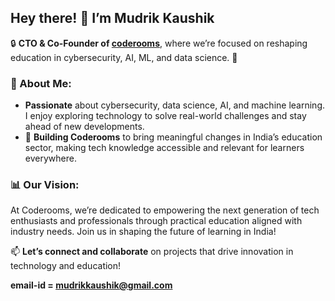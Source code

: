 ## Hey there! 👋 I’m Mudrik Kaushik 

🔒 **CTO & Co-Founder of [coderooms](https://coderooms.in/)**, where we’re focused on reshaping education in cybersecurity, AI, ML, and data science. 🚀

### 👀 About Me:
- **Passionate** about cybersecurity, data science, AI, and machine learning. I enjoy exploring technology to solve real-world challenges and stay ahead of new developments.
- 🌱 **Building Coderooms** to bring meaningful changes in India’s education sector, making tech knowledge accessible and relevant for learners everywhere.

### 📊 Our Vision:
At Coderooms, we’re dedicated to empowering the next generation of tech enthusiasts and professionals through practical education aligned with industry needs. Join us in shaping the future of learning in India!

📫 **Let’s connect and collaborate** on projects that drive innovation in technology and education!

**email-id = mudrikkaushik@gmail.com**
